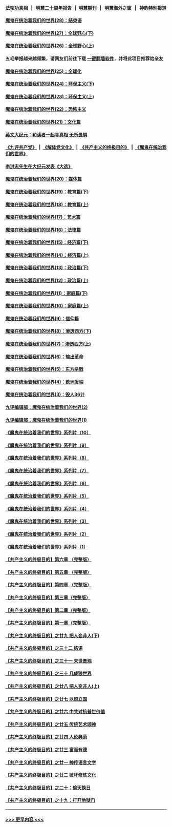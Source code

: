#### [法轮功真相](https://github.com/gfw-breaker/truth/blob/master/README.md?t=0) &nbsp;&nbsp;|&nbsp;&nbsp; [明慧二十周年报告](https://github.com/gfw-breaker/mh-reports/blob/master/README.md?t=0) &nbsp;&nbsp;|&nbsp;&nbsp;[明慧期刊](https://github.com/gfw-breaker/mh-qikan) &nbsp;&nbsp;|&nbsp;&nbsp; [明慧海外之窗](https://github.com/gfw-breaker/mh-news/blob/master/README.md?t=0) &nbsp;&nbsp;|&nbsp;&nbsp; [神韵特别报道](https://github.com/gfw-breaker/mh-news/blob/master/shenyun.md?t=0)
#### [魔鬼在统治着我们的世界(28)：结束语](../pages/nsc422/n10936246.md?t=07031902) 
#### [魔鬼在统治着我们的世界(27)：全球野心(下)](../pages/nsc422/n10928319.md?t=07031902) 
#### [魔鬼在统治着我们的世界(26)：全球野心(上)](../pages/nsc422/n10900318.md?t=07031902) 
#### 五毛举报越来越频繁，请网友们前往下载 [一键翻墙软件](https://github.com/gfw-breaker/ssr-accounts)，并将此项目推荐给亲友
#### [魔鬼在统治着我们的世界(25)：全球化](../pages/nsc422/n10788205.md?t=07031902) 
#### [魔鬼在统治着我们的世界(24)：环保主义(下)](../pages/nsc422/n10695307.md?t=07031902) 
#### [魔鬼在统治着我们的世界(23)：环保主义(上)](../pages/nsc422/n10688613.md?t=07031902) 
#### [魔鬼在统治着我们的世界(22)：恐怖主义](../pages/nsc422/n10614727.md?t=07031902) 
#### [魔鬼在统治着我们的世界(21)：文化篇](../pages/nsc422/n10597706.md?t=07031902) 
#### [英文大纪元：和读者一起寻真相 无所畏惧](../pages/nsc422/n12542027.md?t=07031902) 
#### [《九评共产党》](https://github.com/begood0513/9ping.md/blob/master/README.md) &nbsp;|&nbsp; [《解体党文化》](../../../../jtdwh.md/blob/master/README.md)  &nbsp;|&nbsp; [《共产主义的终极目的》](../../../../gczydzjmd.md/blob/master/README.md) &nbsp;|&nbsp; [《魔鬼在统治我们的世界》](../../../../mgztzwmdsj.md/blob/master/README.md) 
#### [李洪志先生在大纪元发表《大选》](../pages/nsc422/n12534746.md?t=07031902) 
#### [魔鬼在统治着我们的世界(20)：媒体篇](../pages/nsc422/n10586579.md?t=07031902) 
#### [魔鬼在统治着我们的世界(19)：教育篇(下)](../pages/nsc422/n10564808.md?t=07031902) 
#### [魔鬼在统治着我们的世界(18)：教育篇(上)](../pages/nsc422/n10526970.md?t=07031902) 
#### [魔鬼在统治着我们的世界(17)：艺术篇](../pages/nsc422/n10499093.md?t=07031902) 
#### [魔鬼在统治着我们的世界(16)：法律篇](../pages/nsc422/n10485969.md?t=07031902) 
#### [魔鬼在统治着我们的世界(15)：经济篇(下)](../pages/nsc422/n10469975.md?t=07031902) 
#### [魔鬼在统治着我们的世界(14)：经济篇(上)](../pages/nsc422/n10457370.md?t=07031902) 
#### [魔鬼在统治着我们的世界(13)：政治篇(下)](../pages/nsc422/n10448270.md?t=07031902) 
#### [魔鬼在统治着我们的世界(12)：政治篇(上)](../pages/nsc422/n10444576.md?t=07031902) 
#### [魔鬼在统治着我们的世界(11)：家庭篇(下)](../pages/nsc422/n10440961.md?t=07031902) 
#### [魔鬼在统治着我们的世界(10)：家庭篇(上)](../pages/nsc422/n10435448.md?t=07031902) 
#### [魔鬼在统治着我们的世界(9)：信仰篇](../pages/nsc422/n10432159.md?t=07031902) 
#### [魔鬼在统治着我们的世界(8)：渗透西方(下)](../pages/nsc422/n10429603.md?t=07031902) 
#### [魔鬼在统治着我们的世界(7)：渗透西方(上)](../pages/nsc422/n10426013.md?t=07031902) 
#### [魔鬼在统治着我们的世界(6)：输出革命](../pages/nsc422/n10421536.md?t=07031902) 
#### [魔鬼在统治着我们的世界(5)：东方杀戮](../pages/nsc422/n10417707.md?t=07031902) 
#### [魔鬼在统治着我们的世界(4)：欧洲发端](../pages/nsc422/n10414890.md?t=07031902) 
#### [魔鬼在统治着我们的世界(3)：毁人36计](../pages/nsc422/n10411583.md?t=07031902) 
#### [九评编辑部：魔鬼在统治着我们的世界(2)](../pages/nsc422/n10410036.md?t=07031902) 
#### [九评编辑部：魔鬼在统治着我们的世界(1)](../pages/nsc422/n10406825.md?t=07031902) 
#### [《魔鬼在统治着我们的世界》系列片（10）](../pages/nsc422/n12292670.md?t=07031902) 
#### [《魔鬼在统治着我们的世界》系列片（9）](../pages/nsc422/n12290859.md?t=07031902) 
#### [《魔鬼在统治着我们的世界》系列片（8）](../pages/nsc422/n12287445.md?t=07031902) 
#### [《魔鬼在统治着我们的世界》系列片（7）](../pages/nsc422/n12283425.md?t=07031902) 
#### [《魔鬼在统治着我们的世界》系列片（6）](../pages/nsc422/n12282314.md?t=07031902) 
#### [《魔鬼在统治着我们的世界》系列片（5）](../pages/nsc422/n12281419.md?t=07031902) 
#### [《魔鬼在统治着我们的世界》系列片（4）](../pages/nsc422/n12274024.md?t=07031902) 
#### [《魔鬼在统治着我们的世界》系列片（3）](../pages/nsc422/n12271322.md?t=07031902) 
#### [《魔鬼在统治着我们的世界》系列片（2）](../pages/nsc422/n12269049.md?t=07031902) 
#### [《魔鬼在统治着我们的世界》系列片（1）](../pages/nsc422/n12267575.md?t=07031902) 
#### [【共产主义的终极目的】第六章 （完整版）](../pages/nsc422/n11428913.md?t=07031902) 
#### [【共产主义的终极目的】第五章 （完整版）](../pages/nsc422/n11428912.md?t=07031902) 
#### [【共产主义的终极目的】第四章 （完整版）](../pages/nsc422/n11428907.md?t=07031902) 
#### [【共产主义的终极目的】第三章（完整版）](../pages/nsc422/n11428848.md?t=07031902) 
#### [【共产主义的终极目的】第二章（完整版）](../pages/nsc422/n11428831.md?t=07031902) 
#### [【共产主义的终极目的】第一章（完整版）](../pages/nsc422/n11417651.md?t=07031902) 
#### [【共产主义的终极目的】之廿九 把人变非人(下)](../pages/nsc422/n11344140.md?t=07031902) 
#### [【共产主义的终极目的】之三十二 结语](../pages/nsc422/n11360535.md?t=07031902) 
#### [【共产主义的终极目的】之三十一 末世景观](../pages/nsc422/n11351129.md?t=07031902) 
#### [【共产主义的终极目的】之三十 几成狼世界](../pages/nsc422/n11348280.md?t=07031902) 
#### [【共产主义的终极目的】之廿八 把人变非人(上)](../pages/nsc422/n11340492.md?t=07031902) 
#### [【共产主义的终极目的】之廿七 以恨立国](../pages/nsc422/n11336944.md?t=07031902) 
#### [【共产主义的终极目的】之廿六 中共对抗普世价值](../pages/nsc422/n11324785.md?t=07031902) 
#### [【共产主义的终极目的】之廿五 传统艺术颂神](../pages/nsc422/n11296396.md?t=07031902) 
#### [【共产主义的终极目的】之廿四 人伦典范](../pages/nsc422/n11296397.md?t=07031902) 
#### [【共产主义的终极目的】之廿三 富而有德](../pages/nsc422/n11283598.md?t=07031902) 
#### [【共产主义的终极目的】之廿一 神传语言文字](../pages/nsc422/n11263265.md?t=07031902) 
#### [【共产主义的终极目的】之廿二 破坏修炼文化](../pages/nsc422/n11245728.md?t=07031902) 
#### [【共产主义的终极目的】之二十：偷天换日](../pages/nsc422/n11238846.md?t=07031902) 
#### [【共产主义的终极目的】之十九：打开地狱门](../pages/nsc422/n11206376.md?t=07031902) 

----
#### [ >>> 更早内容 <<< ](../indexes/nsc422-earlier.md)

